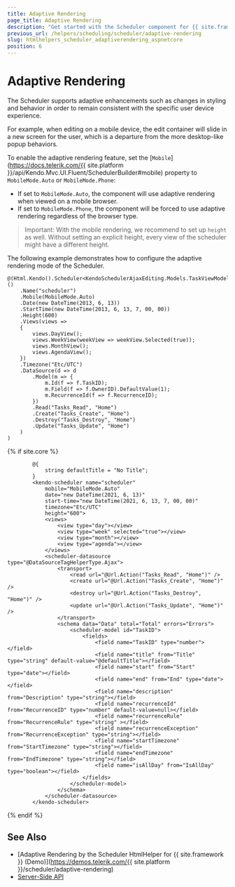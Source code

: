 ```yaml
---
title: Adaptive Rendering
page_title: Adaptive Rendering
description: "Get started with the Scheduler component for {{ site.framework }} and learn how to configure its adaptive rendering."
previous_url: /helpers/scheduling/scheduler/adaptive-rendering
slug: htmlhelpers_scheduler_adaptiverendering_aspnetcore
position: 6
---
```


# Adaptive Rendering

The Scheduler supports adaptive enhancements such as changes in styling and behavior in order to remain consistent with the specific user device experience.

For example, when editing on a mobile device, the edit container will slide in a new screen for the user, which is a departure from the more desktop-like popup behaviors.

To enable the adaptive rendering feature, set the [`Mobile`](https://docs.telerik.com/{{ site.platform }}/api/Kendo.Mvc.UI.Fluent/SchedulerBuilder#mobile) property to `MobileMode.Auto` or `MobileMode.Phone`:

* If set to `MobileMode.Auto`, the component will use adaptive rendering when viewed on a mobile browser.
* If set to `MobileMode.Phone`, the component will be forced to use adaptive rendering regardless of the browser type.

> Important: With the mobile rendering, we recommend to set up `height` as well. Without setting an explicit height, every view of the scheduler might have a different height.

The following example demonstrates how to configure the adaptive rendering mode of the Scheduler.

```HtmlHelper
@(Html.Kendo().Scheduler<KendoSchedulerAjaxEditing.Models.TaskViewModel>()
    .Name("scheduler")
    .Mobile(MobileMode.Auto)
    .Date(new DateTime(2013, 6, 13))
    .StartTime(new DateTime(2013, 6, 13, 7, 00, 00))
    .Height(600)
    .Views(views =>
    {
        views.DayView();
        views.WeekView(weekView => weekView.Selected(true));
        views.MonthView();
        views.AgendaView();
    })
    .Timezone("Etc/UTC")
    .DataSource(d => d
        .Model(m => {
            m.Id(f => f.TaskID);
            m.Field(f => f.OwnerID).DefaultValue(1);
            m.RecurrenceId(f => f.RecurrenceID);
        })
        .Read("Tasks_Read", "Home")
        .Create("Tasks_Create", "Home")
        .Destroy("Tasks_Destroy", "Home")
        .Update("Tasks_Update", "Home")
    )
)
```
{% if site.core %}
```TagHelper
        @{
            string defaultTitle = "No Title";
        }
        <kendo-scheduler name="scheduler" 
            mobile="MobileMode.Auto"
            date="new DateTime(2021, 6, 13)" 
            start-time="new DateTime(2021, 6, 13, 7, 00, 00)"
            timezone="Etc/UTC"
            height="600">
			<views>
                <view type="day"></view>
                <view type="week" selected="true"></view>
                <view type="month"></view>
				<view type="agenda"></view>
            </views>
            <scheduler-datasource type="@DataSourceTagHelperType.Ajax">
                <transport>
                    <read url="@Url.Action("Tasks_Read", "Home")" />
                    <create url="@Url.Action("Tasks_Create", "Home")" />
                    <destroy url="@Url.Action("Tasks_Destroy", "Home")" />
                    <update url="@Url.Action("Tasks_Update", "Home")" />
                </transport>
                <schema data="Data" total="Total" errors="Errors">
                    <scheduler-model id="TaskID">
                        <fields>
                            <field name="TaskID" type="number"></field>
                            <field name="title" from="Title" type="string" default-value="@defaultTitle"></field>
                            <field name="start" from="Start" type="date"></field>
                            <field name="end" from="End" type="date"></field>
                            <field name="description" from="Description" type="string"></field>
                            <field name="recurrenceId" from="RecurrenceID" type="number" default-value=null></field>
                            <field name="recurrenceRule" from="RecurrenceRule" type="string" ></field>
                            <field name="recurrenceException" from="RecurrenceException" type="string"></field>
                            <field name="startTimezone" from="StartTimezone" type="string"></field>
                            <field name="endTimezone" from="EndTimezone" type="string"></field>
                            <field name="isAllDay" from="IsAllDay" type="boolean"></field>
                        </fields>
                    </scheduler-model>
                </schema>
            </scheduler-datasource>
        </kendo-scheduler>
```
{% endif %}

## See Also

* [Adaptive Rendering by the Scheduler HtmlHelper for {{ site.framework }} (Demo)](https://demos.telerik.com/{{ site.platform }}/scheduler/adaptive-rendering)
* [Server-Side API](/api/scheduler)
